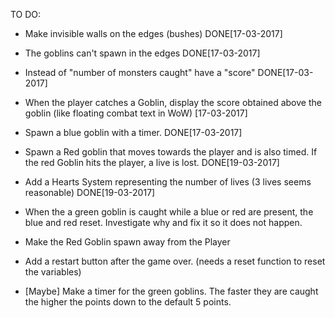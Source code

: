 TO DO:

- Make invisible walls on the edges (bushes) DONE[17-03-2017]

- The goblins can't spawn in the edges DONE[17-03-2017]

- Instead of "number of monsters caught" have a "score" DONE[17-03-2017]

- When the player catches a Goblin, display the score obtained above the goblin (like floating combat text in WoW) [17-03-2017]

- Spawn a blue goblin with a timer. DONE[17-03-2017]

- Spawn a Red goblin that moves towards the player and is also timed. If the red Goblin hits the player, a live is lost. DONE[19-03-2017]


- Add a Hearts System representing the number of lives (3 lives seems reasonable) DONE[19-03-2017]

- When the a green goblin is caught while a blue or red are present, the blue and red reset. Investigate why and fix it so it does not happen.

- Make the Red Goblin spawn away from the Player

- Add a restart button after the game over. (needs a reset function to reset the variables)

- [Maybe] Make a timer for the green goblins. The faster they are caught the higher the points down to the default 5 points.



